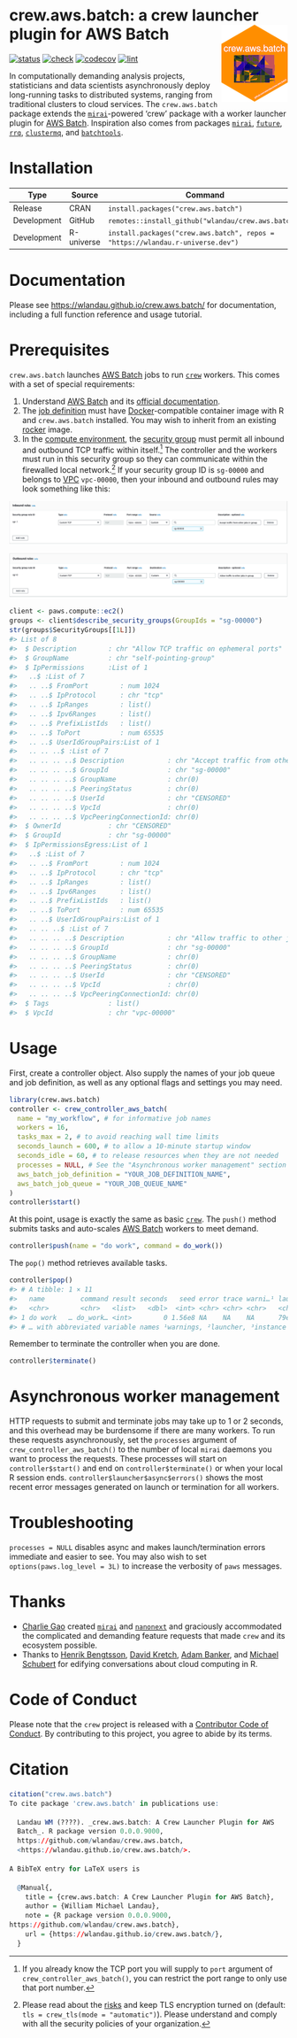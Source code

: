 
# crew.aws.batch: a crew launcher plugin for AWS Batch <img src='man/figures/logo-readme.png' align="right" height="139"/>

<!--[![CRAN](https://www.r-pkg.org/badges/version/crew.aws.batch)](https://CRAN.R-project.org/package=crew.aws.batch)-->

[![status](https://www.repostatus.org/badges/latest/active.svg)](https://www.repostatus.org/#Active)
[![check](https://github.com/wlandau/crew.aws.batch/workflows/check/badge.svg)](https://github.com/wlandau/crew.aws.batch/actions?query=workflow%3Acheck)
[![codecov](https://codecov.io/gh/wlandau/crew.aws.batch/branch/main/graph/badge.svg)](https://app.codecov.io/gh/wlandau/crew.aws.batch)
[![lint](https://github.com/wlandau/crew.aws.batch/workflows/lint/badge.svg)](https://github.com/wlandau/crew.aws.batch/actions?query=workflow%3Alint)

In computationally demanding analysis projects, statisticians and data
scientists asynchronously deploy long-running tasks to distributed
systems, ranging from traditional clusters to cloud services. The
`crew.aws.batch` package extends the
[`mirai`](https://github.com/shikokuchuo/mirai)-powered ‘crew’ package
with a worker launcher plugin for [AWS
Batch](https://aws.amazon.com/batch/). Inspiration also comes from
packages [`mirai`](https://github.com/shikokuchuo/mirai),
[`future`](https://future.futureverse.org/),
[`rrq`](https://mrc-ide.github.io/rrq/),
[`clustermq`](https://mschubert.github.io/clustermq/), and
[`batchtools`](https://mllg.github.io/batchtools/).

# Installation

| Type        | Source     | Command                                                                        |
|-------------|------------|--------------------------------------------------------------------------------|
| Release     | CRAN       | `install.packages("crew.aws.batch")`                                           |
| Development | GitHub     | `remotes::install_github("wlandau/crew.aws.batch")`                            |
| Development | R-universe | `install.packages("crew.aws.batch", repos = "https://wlandau.r-universe.dev")` |

# Documentation

Please see <https://wlandau.github.io/crew.aws.batch/> for
documentation, including a full function reference and usage tutorial.

# Prerequisites

`crew.aws.batch` launches [AWS Batch](https://aws.amazon.com/batch/)
jobs to run [`crew`](https://wlandau.github.io/crew/) workers. This
comes with a set of special requirements:

1.  Understand [AWS Batch](https://aws.amazon.com/batch/) and its
    [official documentation](https://aws.amazon.com/batch/).
2.  The [job
    definition](https://docs.aws.amazon.com/batch/latest/userguide/job_definitions.html)
    must have [Docker](https://www.docker.com/)-compatible container
    image with R and `crew.aws.batch` installed. You may wish to inherit
    from an existing
    [rocker](https://github.com/rocker-org/rocker-versioned2) image.
3.  In the [compute
    environment](https://docs.aws.amazon.com/batch/latest/userguide/compute_environments.html),
    the [security
    group](https://docs.aws.amazon.com/vpc/latest/userguide/security-groups.html)
    must permit all inbound and outbound TCP traffic within itself.[^1]
    The controller and the workers must run in this security group so
    they can communicate within the firewalled local network.[^2] If
    your security group ID is `sg-00000` and belongs to
    [VPC](https://aws.amazon.com/vpc/) `vpc-00000`, then your inbound
    and outbound rules may look something like this:

![](./man/figures/inbound.png)

![](./man/figures/outbound.png)

``` r
client <- paws.compute::ec2()
groups <- client$describe_security_groups(GroupIds = "sg-00000")
str(groups$SecurityGroups[[1L]])
#> List of 8
#>  $ Description        : chr "Allow TCP traffic on ephemeral ports"
#>  $ GroupName          : chr "self-pointing-group"
#>  $ IpPermissions      :List of 1
#>   ..$ :List of 7
#>   .. ..$ FromPort        : num 1024
#>   .. ..$ IpProtocol      : chr "tcp"
#>   .. ..$ IpRanges        : list()
#>   .. ..$ Ipv6Ranges      : list()
#>   .. ..$ PrefixListIds   : list()
#>   .. ..$ ToPort          : num 65535
#>   .. ..$ UserIdGroupPairs:List of 1
#>   .. .. ..$ :List of 7
#>   .. .. .. ..$ Description           : chr "Accept traffic from other jobs in group."
#>   .. .. .. ..$ GroupId               : chr "sg-00000"
#>   .. .. .. ..$ GroupName             : chr(0)
#>   .. .. .. ..$ PeeringStatus         : chr(0)
#>   .. .. .. ..$ UserId                : chr "CENSORED"
#>   .. .. .. ..$ VpcId                 : chr(0)
#>   .. .. .. ..$ VpcPeeringConnectionId: chr(0)
#>  $ OwnerId            : chr "CENSORED"
#>  $ GroupId            : chr "sg-00000"
#>  $ IpPermissionsEgress:List of 1
#>   ..$ :List of 7
#>   .. ..$ FromPort        : num 1024
#>   .. ..$ IpProtocol      : chr "tcp"
#>   .. ..$ IpRanges        : list()
#>   .. ..$ Ipv6Ranges      : list()
#>   .. ..$ PrefixListIds   : list()
#>   .. ..$ ToPort          : num 65535
#>   .. ..$ UserIdGroupPairs:List of 1
#>   .. .. ..$ :List of 7
#>   .. .. .. ..$ Description           : chr "Allow traffic to other jobs in group."
#>   .. .. .. ..$ GroupId               : chr "sg-00000"
#>   .. .. .. ..$ GroupName             : chr(0)
#>   .. .. .. ..$ PeeringStatus         : chr(0)
#>   .. .. .. ..$ UserId                : chr "CENSORED"
#>   .. .. .. ..$ VpcId                 : chr(0)
#>   .. .. .. ..$ VpcPeeringConnectionId: chr(0)
#>  $ Tags               : list()
#>  $ VpcId              : chr "vpc-00000"
```

# Usage

First, create a controller object. Also supply the names of your job
queue and job definition, as well as any optional flags and settings you
may need.

``` r
library(crew.aws.batch)
controller <- crew_controller_aws_batch(
  name = "my_workflow", # for informative job names
  workers = 16,
  tasks_max = 2, # to avoid reaching wall time limits
  seconds_launch = 600, # to allow a 10-minute startup window
  seconds_idle = 60, # to release resources when they are not needed
  processes = NULL, # See the "Asynchronous worker management" section below.
  aws_batch_job_definition = "YOUR_JOB_DEFINITION_NAME",
  aws_batch_job_queue = "YOUR_JOB_QUEUE_NAME"
)
controller$start()
```

At this point, usage is exactly the same as basic
[`crew`](https://wlandau.github.io/crew). The `push()` method submits
tasks and auto-scales [AWS Batch](https://aws.amazon.com/batch/) workers
to meet demand.

``` r
controller$push(name = "do work", command = do_work())
```

The `pop()` method retrieves available tasks.

``` r
controller$pop()
#> # A tibble: 1 × 11
#>   name         command result seconds   seed error trace warni…¹ launc…² worker insta…³
#>   <chr>        <chr>   <list>   <dbl>  <int> <chr> <chr> <chr>   <chr>    <int> <chr>  
#> 1 do work   … do_work… <int>        0 1.56e8 NA    NA    NA      79e71c…      1 7686b2…
#> # … with abbreviated variable names ¹​warnings, ²​launcher, ³​instance
```

Remember to terminate the controller when you are done.

``` r
controller$terminate()
```

# Asynchronous worker management

HTTP requests to submit and terminate jobs may take up to 1 or 2
seconds, and this overhead may be burdensome if there are many workers.
To run these requests asynchronously, set the `processes` argument of
`crew_controller_aws_batch()` to the number of local `mirai` daemons you
want to process the requests. These processes will start on
`controller$start()` and end on `controller$terminate()` or when your
local R session ends. `controller$launcher$async$errors()` shows the
most recent error messages generated on launch or termination for all
workers.

# Troubleshooting

`processes = NULL` disables async and makes launch/termination errors
immediate and easier to see. You may also wish to set
`options(paws.log_level = 3L)` to increase the verbosity of `paws`
messages.

# Thanks

- [Charlie Gao](https://github.com/shikokuchuo) created
  [`mirai`](https://github.com/shikokuchuo/mirai) and
  [`nanonext`](https://github.com/shikokuchuo/nanonext) and graciously
  accommodated the complicated and demanding feature requests that made
  `crew` and its ecosystem possible.
- Thanks to [Henrik Bengtsson](https://github.com/HenrikBengtsson),
  [David Kretch](https://github.com/davidkretch), [Adam
  Banker](https://github.com/adambanker), and [Michael
  Schubert](https://github.com/mschubert) for edifying conversations
  about cloud computing in R.

# Code of Conduct

Please note that the `crew` project is released with a [Contributor Code
of
Conduct](https://github.com/wlandau/crew/blob/main/CODE_OF_CONDUCT.md).
By contributing to this project, you agree to abide by its terms.

# Citation

``` r
citation("crew.aws.batch")
To cite package 'crew.aws.batch' in publications use:

  Landau WM (????). _crew.aws.batch: A Crew Launcher Plugin for AWS
  Batch_. R package version 0.0.0.9000,
  https://github.com/wlandau/crew.aws.batch,
  <https://wlandau.github.io/crew.aws.batch/>.

A BibTeX entry for LaTeX users is

  @Manual{,
    title = {crew.aws.batch: A Crew Launcher Plugin for AWS Batch},
    author = {William Michael Landau},
    note = {R package version 0.0.0.9000, 
https://github.com/wlandau/crew.aws.batch},
    url = {https://wlandau.github.io/crew.aws.batch/},
  }
```

[^1]: If you already know the TCP port you will supply to `port`
    argument of `crew_controller_aws_batch()`, you can restrict the port
    range to only use that port number.

[^2]: Please read about the
    [risks](https://wlandau.github.io/crew/articles/risks.html) and keep
    TLS encryption turned on (default:
    `tls = crew_tls(mode = "automatic")`). Please understand and comply
    with all the security policies of your organization.
